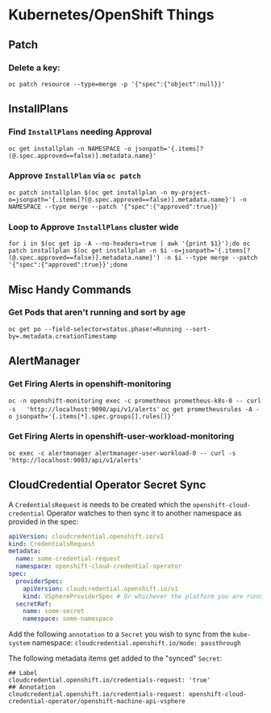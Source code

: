 # Kubernetes/OpenShift Things

## Patch
### Delete a key: 
`oc patch resource --type=merge -p '{"spec":{"object":null}}'`

## InstallPlans
### Find `InstallPlans` needing Approval
`oc get installplan -n NAMESPACE -o jsonpath='{.items[?(@.spec.approved==false)].metadata.name}'`

### Approve `InstallPlan` via `oc patch`
`oc patch installplan $(oc get installplan -n my-project-o=jsonpath='{.items[?(@.spec.approved==false)].metadata.name}') -n NAMESPACE --type merge --patch '{"spec":{"approved":true}}'`

### Loop to Approve `InstallPlans` cluster wide
`for i in $(oc get ip -A --no-headers=true | awk '{print $1}');do oc patch installplan $(oc get installplan -n $i -o=jsonpath='{.items[?(@.spec.approved==false)].metadata.name}') -n $i --type merge --patch '{"spec":{"approved":true}}';done`

## Misc Handy Commands
### Get Pods that aren't running and sort by age
`oc get po --field-selector=status.phase!=Running --sort-by=.metadata.creationTimestamp`

## AlertManager
### Get Firing Alerts in openshift-monitoring
`oc -n openshift-monitoring exec -c prometheus prometheus-k8s-0 -- curl -s   'http://localhost:9090/api/v1/alerts'`
`oc get prometheusrules -A -o jsonpath='{.items[*].spec.groups[].rules[]}'`

### Get Firing Alerts in openshift-user-workload-monitoring
`oc exec -c alertmanager alertmanager-user-workload-0 -- curl -s 'http://localhost:9093/api/v1/alerts'`

## CloudCredential Operator Secret Sync
A `CredentialsRequest` is needs to be created which the `openshift-cloud-credential` Operator watches to then sync it to another namespace as provided in the spec:
```yaml
apiVersion: cloudcredential.openshift.io/v1
kind: CredentialsRequest
metadata:
  name: some-credential-request
  namespace: openshift-cloud-credential-operator
spec:
  providerSpec:
    apiVersion: cloudcredential.openshift.io/v1
    kind: VSphereProviderSpec # Or whichever the platform you are running on is
  secretRef:
    name: some-secret
    namespace: some-namespace
```

Add the following `annotation` to a `Secret` you wish to sync from the `kube-system` namespace:
`cloudcredential.openshift.io/mode: passthrough`

The following metadata items get added to the "synced" `Secret`:
```
## Label
cloudcredential.openshift.io/credentials-request: 'true'
## Annotation
cloudcredential.openshift.io/credentials-request: openshift-cloud-credential-operator/openshift-machine-api-vsphere
```
